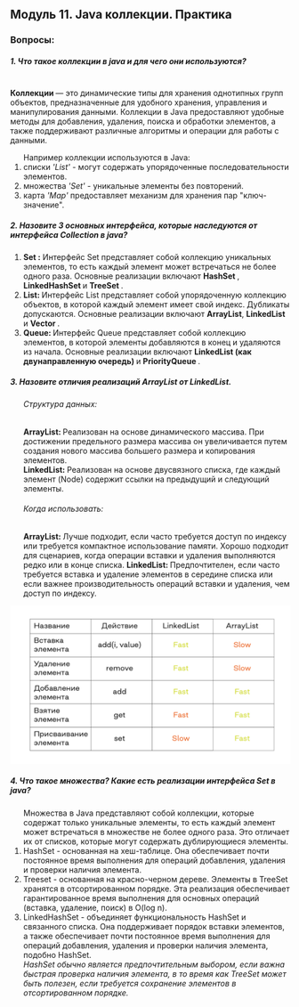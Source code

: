 <h2>  Модуль 11. Java коллекции. Практика  </h2>
<h3> Вопросы:  </h3> 
<h5> 1. Что такое коллекции в java и для чего они используются? </h5>
<br>
<strong> Коллекции </strong> —  это динамические типы для хранения однотипных групп объектов, предназначенные для удобного хранения, управления и манипулирования данными. Коллекции в Java предоставляют удобные методы для добавления, удаления, поиска и обработки элементов, а также поддерживают различные алгоритмы и операции для работы с данными.<br>
<ol> 
Например коллекции используются в Java:
<li> списки <i> 'List'</i> - могут содержать упорядоченные последовательности элементов. <br></li>
<li> множества <i> 'Set' </i> - уникальные элементы без повторений. <br></li>
<li> карта <i> 'Map' </i> предоставляет механизм для хранения пар "ключ-значение".<br></li>
</ol>

<h5> 2. Назовите 3 основных интерфейса, которые наследуются от интерфейса Collection в java? </h5>
<ol> 
<li> <strong> Set :</strong> Интерфейс Set представляет собой коллекцию уникальных элементов, то есть каждый элемент может встречаться не более одного раза. Основные реализации включают <strong> HashSet </strong>, <strong> LinkedHashSet </strong> и  <strong> TreeSet </strong>. <br></li>
<li> <strong> List: </strong> Интерфейс List представляет собой упорядоченную коллекцию объектов, в которой каждый элемент имеет свой индекс. Дубликаты допускаются. Основные реализации включают <strong> ArrayList</strong>,  <strong> LinkedList</strong> и <strong> Vector </strong>.<br></li>
<li> <strong> Queue: </strong> Интерфейс Queue представляет собой коллекцию элементов, в которой элементы добавляются в конец и удаляются из начала. Основные реализации включают <strong> LinkedList  (как двунаправленную очередь) </strong> и <strong> PriorityQueue </strong>. <br></li>
</ol>

<h5> 3. Назовите отличия реализаций ArrayList от LinkedList.</h5>
<ol>
<h6> Структура данных: </h6>
<strong> ArrayList: </strong> Реализован на основе динамического массива. При достижении предельного размера массива он увеличивается путем создания нового массива большего размера и копирования элементов. <br>
<strong> LinkedList: </strong> Реализован на основе двусвязного списка, где каждый элемент (Node) содержит ссылки на предыдущий и следующий элементы. <br> 

<h6> Когда использовать:<br></h6>
<strong> ArrayList: </strong> Лучше подходит, если часто требуется доступ по индексу или требуется компактное использование памяти. Хорошо подходит для сценариев, когда операции вставки и удаления выполняются редко или в конце списка.
<strong> LinkedList: </strong> Предпочтителен, если часто требуется вставка и удаление элементов в середине списка или если важнее производительность операций вставки и удаления, чем доступ по индексу. <br>
</ol>

![Отличие ArrayList от LinkedList ](https://github.com/Pexini/Module11HomeTask/blob/main/differentsArrayandList.png)

<h5> 4. Что такое множества? Какие есть реализации интерфейса Set в java?</h5>
<ol> 
Множества в Java представляют собой коллекции, которые содержат только уникальные элементы, то есть каждый элемент может встречаться в множестве не более одного раза. Это отличает их от списков, которые могут содержать дублирующиеся элементы.
<br>
<li> HashSet - основанная на хеш-таблице. Она обеспечивает почти постоянное время выполнения для операций добавления, удаления и проверки наличия элемента. <br> </li>
<li> Treeset - основанная на красно-черном дереве. Элементы в TreeSet хранятся в отсортированном порядке. Эта реализация обеспечивает гарантированное время выполнения для основных операций (вставка, удаление, поиск) в O(log n).  <br> </li>
<li> LinkedHashSet - объединяет функциональность HashSet и связанного списка. Она поддерживает порядок вставки элементов, а также обеспечивает почти постоянное время выполнения для операций добавления, удаления и проверки наличия элемента, подобно HashSet. <br> </li>
<i> HashSet обычно является предпочтительным выбором, если важна быстрая проверка наличия элемента, в то время как TreeSet может быть полезен, если требуется сохранение элементов в отсортированном порядке. </i>
</ol>



